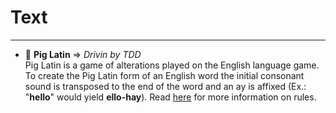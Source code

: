 # Text
--------
+ :pig2: **Pig Latin**  => _Drivin by TDD_  
	Pig Latin is a game of alterations played on the English language game. To create the Pig Latin form of an English word the initial consonant sound is transposed to the end of the word and an ay is affixed (Ex.: "**hello**" would yield **ello-hay**). Read [here](https://duckduckgo.com/?q=Pig+Latin&ia=answer) for more information on rules.